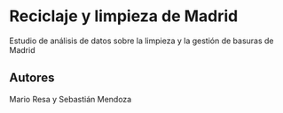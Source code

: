 # Reciclaje y limpieza de Madrid 
Estudio de análisis de datos sobre la limpieza y la gestión de basuras de Madrid
## Autores
Mario Resa y Sebastián Mendoza
